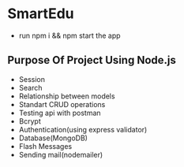 # SmartEdu
* run npm i && npm start the app
## Purpose Of Project Using Node.js
* Session
* Search
* Relationship between models
* Standart CRUD operations 
* Testing api with postman
* Bcrypt
* Authentication(using express validator)
* Database(MongoDB)
* Flash Messages
* Sending mail(nodemailer)
